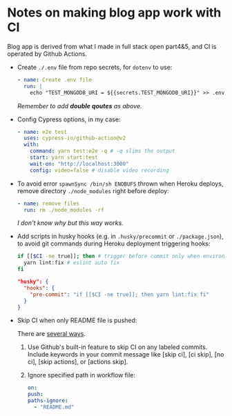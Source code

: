 # Notes on making blog app work with CI

Blog app is derived from what I made in full stack open part4&5, and CI is operated by Github Actions.

- Create `./.env` file from repo secrets, for `dotenv` to use:

  ```yaml
  - name: Create .env file
    run: |
      echo "TEST_MONGODB_URI = ${{secrets.TEST_MONGODB_URI}}" >> .env
  ```

  _Remember to add **double qoutes** as above._

- Config Cypress options, in my case:

  ```yaml
  - name: e2e test
    uses: cypress-io/github-action@v2
    with:
      command: yarn test:e2e -q # -q slims the output
      start: yarn start:test
      wait-on: "http://localhost:3000"
      config: video=false # disable video recording
  ```

- To avoid error `spawnSync /bin/sh ENOBUFS` thrown when Heroku deploys, remove directory `./node_modules` right before deploy:

  ```yaml
  - name: remove files
    run: rm ./node_modules -rf
  ```

  _I don't know why but this way works._

- Add scripts in husky hooks (e.g. in `.husky/precommit` or `./package.json`), to avoid git commands during Heroku deployment triggering hooks:

  ```bash
  if [[$CI -ne true]]; then # trigger before commit only when environment variable CI is not true
  	yarn lint:fix # eslint auto fix
  fi
  ```

  ```json
  "husky": {
    "hooks": {
      "pre-commit": "if [[$CI -ne true]]; then yarn lint:fix fi"
    }
  }
  ```

- Skip CI when only README file is pushed:

  There are [several ways](https://stackoverflow.com/q/59759921).

  1.  Use Github's built-in feature to skip CI on any labeled commits. Include keywords in your commit message like [skip ci], [ci skip], [no ci], [skip actions], or [actions skip].

  2.  Ignore specified path in workflow file:

      ```yaml
      on:
      push:
      paths-ignore:
        - "README.md"
      ```
